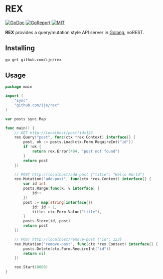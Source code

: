 # REX

[![GoDoc](https://godoc.org/github.com/ije/rex?status.svg)](https://godoc.org/github.com/ije/rex)
[![GoReport](https://goreportcard.com/badge/github.com/ije/rex)](https://goreportcard.com/report/github.com/ije/rex)
[![MIT](https://img.shields.io/badge/license-MIT-green)](./LICENSE)

**REX** provides a query/mutation style API server in [Golang](https://golang.org/), noREST.


## Installing
```bash
go get github.com/ije/rex
```


## Usage

```go
package main

import (
    "sync"
    "github.com/ije/rex"
)

var posts sync.Map

func main() {
    // GET http://localhost/post?id=123
    rex.Query("post", func(ctx *rex.Context) interface{} {
        post, ok := posts.Load(ctx.Form.RequireInt("id"))
        if !ok {
            return rex.Error(404, "post not found")
        }
        return post
    })

    // POST http://localhost/add-post {"title": "Hello World"}
    rex.Mutation("add-post", func(ctx *rex.Context) interface{} {
        var id int
        posts.Range(func(k, v interface) {
            id++
        })
        post := map[string]interface{}{
            id: id + 1,
            title: ctx.Form.Value("title"),
        }
        posts.Store(id, post)
        return post
    })

    // POST http://localhost/remove-post {"id": 123}
    rex.Mutation("remove-post", func(ctx *rex.Context) interface{} {
        posts.Delete(ctx.Form.RequireInt("id"))
        return nil
    })

    rex.Start(8080)
}
```
